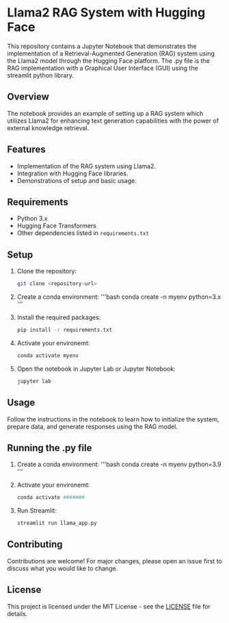 # Llama2 RAG System with Hugging Face

This repository contains a Jupyter Notebook that demonstrates the implementation of a Retrieval-Augmented Generation (RAG) system using the Llama2 model through the Hugging Face platform. The .py file is the RAG implementation with a Graphical User Interface (GUI) using the streamlit python library.

## Overview

The notebook provides an example of setting up a RAG system which utilizes Llama2 for enhancing text generation capabilities with the power of external knowledge retrieval.

## Features

- Implementation of the RAG system using Llama2.
- Integration with Hugging Face libraries.
- Demonstrations of setup and basic usage.

## Requirements

- Python 3.x
- Hugging Face Transformers
- Other dependencies listed in `requirements.txt`

## Setup

1. Clone the repository:
   ```bash
   git clone <repository-url>
   ```

2. Create a conda environment:
   '''bash
   conda create -n myenv python=3.x
   '''

3. Install the required packages:
   ```bash
   pip install -r requirements.txt
   ```

4. Activate your environemt:
   ```bash
   conda activate myenv
   ```
5. Open the notebook in Jupyter Lab or Jupyter Notebook:
   ```bash
   jupyter lab
   ```

## Usage

Follow the instructions in the notebook to learn how to initialize the system, prepare data, and generate responses using the RAG model.

## Running the .py file

1. Create a conda environment:
   '''bash
   conda create -n myenv python=3.9
   '''

2. Activate your environemt:
   ```bash
   conda activate #######
   ```
3. Run Streamlit:
   ```bash
   streamlit run llama_app.py
   ```

## Contributing

Contributions are welcome! For major changes, please open an issue first to discuss what you would like to change.

## License

This project is licensed under the MIT License - see the [LICENSE](LICENSE) file for details.
